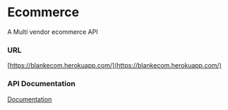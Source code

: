 # Ecommerce
A Multi vendor ecommerce API

### URL
[https://blankecom.herokuapp.com/](https://blankecom.herokuapp.com/)

### API Documentation
[Documentation](https://documenter.getpostman.com/view/12217726/UV5agG9b)


